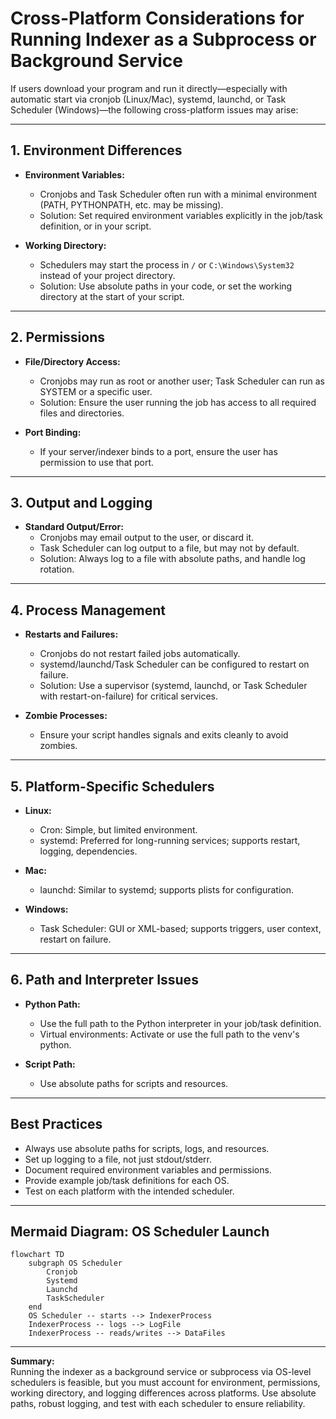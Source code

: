 # Cross-Platform Considerations for Running Indexer as a Subprocess or Background Service

If users download your program and run it directly—especially with automatic start via cronjob (Linux/Mac), systemd, launchd, or Task Scheduler (Windows)—the following cross-platform issues may arise:

---

## 1. Environment Differences

- **Environment Variables:**
  - Cronjobs and Task Scheduler often run with a minimal environment (PATH, PYTHONPATH, etc. may be missing).
  - Solution: Set required environment variables explicitly in the job/task definition, or in your script.

- **Working Directory:**
  - Schedulers may start the process in `/` or `C:\Windows\System32` instead of your project directory.
  - Solution: Use absolute paths in your code, or set the working directory at the start of your script.

---

## 2. Permissions

- **File/Directory Access:**
  - Cronjobs may run as root or another user; Task Scheduler can run as SYSTEM or a specific user.
  - Solution: Ensure the user running the job has access to all required files and directories.

- **Port Binding:**
  - If your server/indexer binds to a port, ensure the user has permission to use that port.

---

## 3. Output and Logging

- **Standard Output/Error:**
  - Cronjobs may email output to the user, or discard it.
  - Task Scheduler can log output to a file, but may not by default.
  - Solution: Always log to a file with absolute paths, and handle log rotation.

---

## 4. Process Management

- **Restarts and Failures:**
  - Cronjobs do not restart failed jobs automatically.
  - systemd/launchd/Task Scheduler can be configured to restart on failure.
  - Solution: Use a supervisor (systemd, launchd, or Task Scheduler with restart-on-failure) for critical services.

- **Zombie Processes:**
  - Ensure your script handles signals and exits cleanly to avoid zombies.

---

## 5. Platform-Specific Schedulers

- **Linux:**
  - Cron: Simple, but limited environment.
  - systemd: Preferred for long-running services; supports restart, logging, dependencies.

- **Mac:**
  - launchd: Similar to systemd; supports plists for configuration.

- **Windows:**
  - Task Scheduler: GUI or XML-based; supports triggers, user context, restart on failure.

---

## 6. Path and Interpreter Issues

- **Python Path:**
  - Use the full path to the Python interpreter in your job/task definition.
  - Virtual environments: Activate or use the full path to the venv's python.

- **Script Path:**
  - Use absolute paths for scripts and resources.

---

## Best Practices

- Always use absolute paths for scripts, logs, and resources.
- Set up logging to a file, not just stdout/stderr.
- Document required environment variables and permissions.
- Provide example job/task definitions for each OS.
- Test on each platform with the intended scheduler.

---

## Mermaid Diagram: OS Scheduler Launch

```mermaid
flowchart TD
    subgraph OS Scheduler
        Cronjob
        Systemd
        Launchd
        TaskScheduler
    end
    OS Scheduler -- starts --> IndexerProcess
    IndexerProcess -- logs --> LogFile
    IndexerProcess -- reads/writes --> DataFiles
```

---

**Summary:**  
Running the indexer as a background service or subprocess via OS-level schedulers is feasible, but you must account for environment, permissions, working directory, and logging differences across platforms. Use absolute paths, robust logging, and test with each scheduler to ensure reliability.